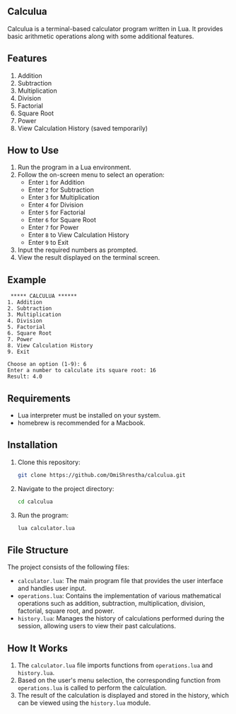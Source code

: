 ## Calculua

Calculua is a terminal-based calculator program written in Lua. It provides basic arithmetic operations along with some additional features.

## Features

  1. Addition
  2. Subtraction
  3. Multiplication
  4. Division
  5. Factorial 
  6. Square Root
  7. Power
  8. View Calculation History (saved temporarily)

## How to Use

1. Run the program in a Lua environment.
2. Follow the on-screen menu to select an operation:
   - Enter `1` for Addition
   - Enter `2` for Subtraction
   - Enter `3` for Multiplication
   - Enter `4` for Division
   - Enter `5` for Factorial 
   - Enter `6` for Square Root 
   - Enter `7` for Power
   - Enter `8` to View Calculation History
   - Enter `9` to Exit
3. Input the required numbers as prompted.
4. View the result displayed on the terminal screen.

## Example

```
 ***** CALCULUA ******
1. Addition
2. Subtraction
3. Multiplication
4. Division
5. Factorial
6. Square Root
7. Power
8. View Calculation History
9. Exit

Choose an option (1-9): 6
Enter a number to calculate its square root: 16
Result: 4.0
```

## Requirements

- Lua interpreter must be installed on your system.
- homebrew is recommended for a Macbook.

## Installation

1. Clone this repository:
   ```bash
   git clone https://github.com/OmiShrestha/calculua.git
   ```
2. Navigate to the project directory:
   ```bash
   cd calculua
   ```
3. Run the program:
   ```bash
   lua calculator.lua
   ```

## File Structure

The project consists of the following files:

- `calculator.lua`: The main program file that provides the user interface and handles user input.
- `operations.lua`: Contains the implementation of various mathematical operations such as addition, subtraction, multiplication, division, factorial, square root, and power.
- `history.lua`: Manages the history of calculations performed during the session, allowing users to view their past calculations.

## How It Works

1. The `calculator.lua` file imports functions from `operations.lua` and `history.lua`.
2. Based on the user's menu selection, the corresponding function from `operations.lua` is called to perform the calculation.
3. The result of the calculation is displayed and stored in the history, which can be viewed using the `history.lua` module.
